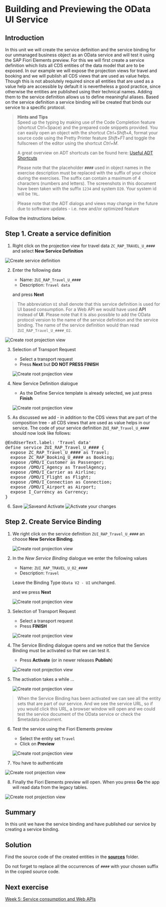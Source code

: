 # Building and Previewing the OData UI Service

## Introduction  


In this unit we will create the service definition and the service binding for our unmanaged business object as an OData service and will test it using the SAP Fiori Elements preview.
For this we will first create a service definition which lists all CDS entities of the data model that are to be exposed.
In our example we will expose the projection views for travel and booking and we will publish all CDS views that are used as value helps.
Though this is not absolutely required since all entities that are used as a value help are accessible by default it is nevertheless a good practice, since otherwise the entities are published using their technical names.
Adding them to the service definition allows us to define meaningful aliases.
Based on the service definition a service binding will be created that binds our service to a specific protocol.

> **Hints and Tips**    
> Speed up the typing by making use of the Code Completion feature (shortcut Ctrl+Space) and the prepared code snippets provided. 
> You can easily open an object with the shortcut *Ctrl+Shift+A*, format your source code using the Pretty Printer feature *Shift+F1* and toggle the fullscreen of the editor using the shortcut *Ctrl+M*.
>
> A great overview on ADT shortcuts can be found here: [Useful ADT Shortcuts](https://blogs.sap.com/2013/11/21/useful-keyboard-shortcuts-for-abap-in-eclipse/)
>
> Please note that the placeholder **`####`** used in object names in the exercise description must be replaced with the suffix of your choice during the exercises. The suffix can contain a maximum of 4 characters (numbers and letters).
> The screenshots in this document have been taken with the suffix `1234` and system `D20`. Your system id will be `TRL`.

> Please note that the ADT dialogs and views may change in the future due to software updates - i.e. new and/or optimized feature

Follow the instructions below.

## Step 1. Create a service definition

1. Right click on the projection view for travel data `ZC_RAP_TRAVEL_U_####` and select **New Service Definition**


  ![Create service definition](images/w4u5_01_01.png)
  

2. Enter the following data

   - Name: `ZUI_RAP_Travel_U_####`
   - Description: `Travel data`
   
   and press **Next**
   
> The abbreviation `UI` shall denote that this service definition is used for UI based consumption. For a Web API we would have used **API** instead of **UI**. 
> Please note that it is also possible to add the OData protocol version to the name of the service definition and the service binding. The name of the service definition 
> would than read `ZUI_RAP_Travel_U_####_O2`.

   ![Create root projection view](images/w4u5_01_02.png)

3. Selection of Transport Request

   - Select a transport request
   - Press **Next** but **DO NOT PRESS FINISH**

    ![Create root projection view](images/w4u5_02_03.png)

4. New Service Definition dialogue

   - As the Define Service template is already selected, we just press **Finish**
   
   ![Create root projection view](images/w4u5_01_04.png)
   
5. As discussed we add - in addition to the CDS views that are part of the composition tree - all CDS views that are used as value helps in our service.
   The code of your service definition `ZUI_RAP_Travel_U_####` should now look like follows:

<pre>
@EndUserText.label: 'Travel data'
define service ZUI_RAP_Travel_U_#### {
  expose ZC_RAP_Travel_U_#### as Travel;
  expose ZC_RAP_Booking_U_#### as Booking;
  expose /DMO/I_Customer as Passenger;
  expose /DMO/I_Agency as TravelAgency;
  expose /DMO/I_Carrier as Airline;
  expose /DMO/I_Flight as Flight;
  expose /DMO/I_Connection as Connection;
  expose /DMO/I_Airport as Airport;
  expose I_Currency as Currency;
}
</pre>

6. Save ![Save](images/adt_save.png)and Activate ![Activate](images/adt_activate.png) your changes 

## Step 2. Create Service Binding

1. We right click on the service definition `ZUI_RAP_Travel_U_####` an choose **New Service Binding**.

   ![Create root projection view](images/w4u5_02_01.png)
   
2. In the *New Service Binding* dialogue we enter the following values
   
   - Name: `ZUI_RAP_TRAVEL_U_O2_####`
   - Description: `Travel`
   
   Leave the Binding Type `OData V2 - UI` unchanged.
   
   and we press **Next**
   
   ![Create root projection view](images/w4u5_02_02.png)
   
3. Selection of Transport Request

   - Select a transport request
   - Press **FINISH**

    ![Create root projection view](images/w4u5_02_03.png)
    
4. The Service Binding dialogue opens and we notice that the Service Binding must be activated so that we can test it.

   - Press **Activate**  (or in newer releases **Publish**)
   
   ![Create root projection view](images/w4u5_02_04.png)

5. The activation takes a while ...
 
   ![Create root projection view](images/w4u5_02_05.png)


> When the Service Binding has been activated we can see all the entity sets that are part of our service. 
> And we see the service URL, so if you would click this URL, a browser window will open and we could test the service document of the OData service or check the $metadata document.
   
6. Test the service using the Fiori Elements preview

   - Select the entity set `Travel`
   - Click on **Preview**
   
   ![Create root projection view](images/w4u5_02_06.png)
   

7. You have to authenticate 

  ![Create root projection view](images/w4u5_02_07.png)
  
8. Finally the Fiori Elements preview will open. When you press **Go** the app will read data from the legacy tables.
 
  ![Create root projection view](images/w4u5_02_08.png)

   
   
## Summary

In this unit we have the service binding and have published our service by creating a service binding.

## Solution
Find the source code of the created entities in the **[sources](/week4/sources)** folder.      
    
Do not forget to replace all the occurrences of `####` with your chosen suffix in the copied source code.  

## Next exercise
[Week 5: Service consumption and Web APIs](/week5/README.md)



